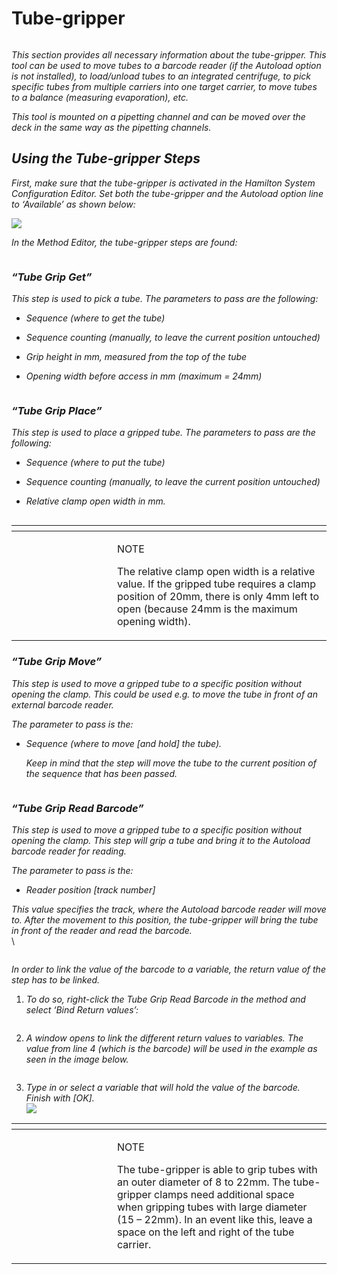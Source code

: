 # Tube-gripper‌

<figure><img src="../../.gitbook/assets/image (463).png" alt=""><figcaption></figcaption></figure>

_This section provides all necessary information about the tube-gripper. This tool can be used to move tubes to a barcode reader (if the Autoload option is not installed), to load/unload tubes to an integrated centrifuge, to pick specific tubes from multiple carriers into one target carrier, to move tubes to a balance (measuring evaporation), etc._

_This tool is mounted on a pipetting channel and can be moved over the deck in the same way as the pipetting channels._

## _**‌Using the Tube-gripper Steps‌**_

_First, make sure that the tube-gripper is activated in the Hamilton System Configuration Editor. Set both the tube-gripper and the Autoload option line to ‘Available’ as shown below:_

![](<../../.gitbook/assets/image (464).png>)



_In the Method Editor, the tube-gripper steps are found:_

<figure><img src="../../.gitbook/assets/image (465).png" alt=""><figcaption></figcaption></figure>

### _“Tube Grip Get”_

_This step is used to pick a tube. The parameters to pass are the following:_

* _Sequence (where to get the tube)_
* _Sequence counting (manually, to leave the current position untouched)_
* _Grip height in mm, measured from the top of the tube_
*   _Opening width before access in mm (maximum = 24mm)_

    <figure><img src="../../.gitbook/assets/image (467).png" alt=""><figcaption></figcaption></figure>





### _“Tube Grip Place”_

_This step is used to place a gripped tube. The parameters to pass are the following:_

* _Sequence (where to put the tube)_
* _Sequence counting (manually, to leave the current position untouched)_
*   _Relative clamp open width in mm._

    <figure><img src="../../.gitbook/assets/image (468).png" alt=""><figcaption></figcaption></figure>



<table data-header-hidden><thead><tr><th width="145"></th><th></th></tr></thead><tbody><tr><td><img src="../../.gitbook/assets/image (10) (1) (1) (1) (1).png" alt="" data-size="original"></td><td><p>NOTE</p><p>The relative clamp open width is a relative value. If the gripped tube requires a clamp position of 20mm, there is only 4mm left to open (because 24mm is the maximum opening width).</p></td></tr></tbody></table>



### _“Tube Grip Move”_

_This step is used to move a gripped tube to a specific position without opening the clamp. This could be used e.g. to move the tube in front of an external barcode reader._

_The parameter to pass is the:_

*   _Sequence (where to move \[and hold] the tube)._

    _Keep in mind that the step will move the tube to the current position of the sequence that has been passed._



<figure><img src="../../.gitbook/assets/image (469).png" alt=""><figcaption></figcaption></figure>



### _“Tube Grip Read Barcode”_

_This step is used to move a gripped tube to a specific position without opening the clamp. This step will grip a tube and bring it to the Autoload barcode reader for reading._

_The parameter to pass is the:_

* _Reader position \[track number]_

_This value specifies the track, where the Autoload barcode reader will move to. After the movement to this position, the tube-gripper will bring the tube in front of the reader and read the barcode._\
\


<figure><img src="../../.gitbook/assets/image (470).png" alt=""><figcaption></figcaption></figure>

_In order to link the value of the barcode to a variable, the return value of the step has to be linked._

1.  _To do so, right-click the Tube Grip Read Barcode in the method and select ‘Bind Return values’:_

    <figure><img src="../../.gitbook/assets/image (471).png" alt=""><figcaption></figcaption></figure>


2.  _A window opens to link the different return values to variables. The value from line 4 (which is the barcode) will be used in the example as seen in the image below._

    <figure><img src="../../.gitbook/assets/image (472).png" alt=""><figcaption></figcaption></figure>


3. _Type in or select a variable that will hold the value of the barcode. Finish with \[OK]._\
   ![](<../../.gitbook/assets/image (473).png>)

<table data-header-hidden><thead><tr><th width="145"></th><th></th></tr></thead><tbody><tr><td><img src="../../.gitbook/assets/image (10) (1) (1) (1) (1).png" alt="" data-size="original"></td><td><p>NOTE</p><p>The tube-gripper is able to grip tubes with an outer diameter of 8 to 22mm. The tube-gripper clamps need additional space when gripping tubes with large diameter (15 – 22mm). In an event like this, leave a space on the left and right of the tube carrier.</p></td></tr></tbody></table>

